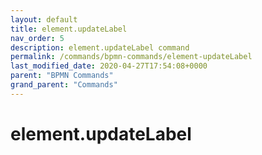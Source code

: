 ```yaml
---
layout: default
title: element.updateLabel 
nav_order: 5
description: element.updateLabel command
permalink: /commands/bpmn-commands/element-updateLabel
last_modified_date: 2020-04-27T17:54:08+0000
parent: "BPMN Commands"
grand_parent: "Commands"
---
```


# element.updateLabel
